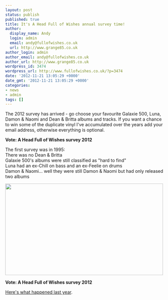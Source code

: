 ```yaml
---
layout: post
status: publish
published: true
title: It's A Head Full of Wishes annual survey time!
author:
  display_name: Andy
  login: admin
  email: andy@fullofwishes.co.uk
  url: http://www.grange85.co.uk
author_login: admin
author_email: andy@fullofwishes.co.uk
author_url: http://www.grange85.co.uk
wordpress_id: 3474
wordpress_url: http://www.fullofwishes.co.uk/?p=3474
date: '2012-11-21 13:05:29 +0000'
date_gmt: '2012-11-21 13:05:29 +0000'
categories:
- news
- admin
tags: []
---
```

<p>The 2012 survey has arrived - go choose your favourite Galaxie 500, Luna, Damon & Naomi and Dean & Britta albums and tracks. If you want a chance to win some of the duplicate vinyl I've accumulated over the years add your email address, otherwise everything is optional.</p>
<p><strong>Vote: <span class="removed_link" title="http://db.fullofwishes.co.uk/survey/surveyform">A Head Full of Wishes survey 2012</span></strong></p>
<p>The first survey was in 1995:<br />
There was no Dean & Britta<br />
Galaxie 500's albums were still classified as "hard to find"<br />
Luna had an ex-Chill on bass and an ex-Feelie on drums<br />
Damon & Naomi... well they were still Damon & Naomi but had only released two albums</p>
<p><img src="http://media.fullofwishes.co.uk/ahfow/uploads/2011/12/voting-machine.jpg" alt="" title="voting-machine" width="500" height="289" class="aligncenter size-full wp-image-2265" /></p>
<p><strong>Vote: <span class="removed_link" title="http://db.fullofwishes.co.uk/survey/surveyform">A Head Full of Wishes survey 2012</span></strong></p>
<p><a href="/survey-results-2011/">Here's what happened last year</a>.</p>
